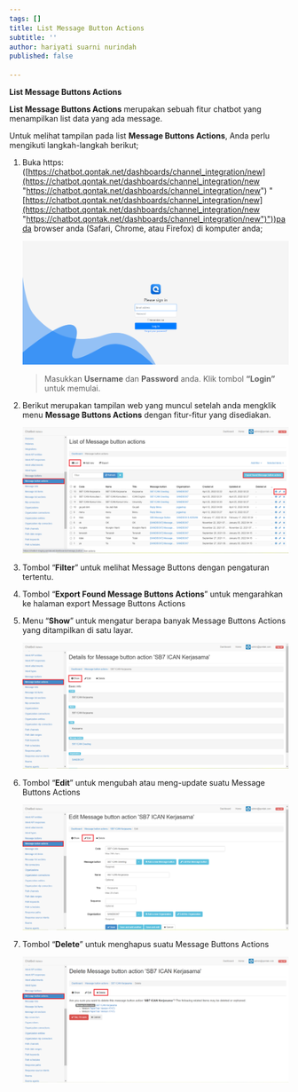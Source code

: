```yaml
---
tags: []
title: List Message Button Actions
subtitle: ''
author: hariyati suarni nurindah
published: false

---
```

**List Message Buttons Actions**

**List Message Buttons Actions** merupakan sebuah fitur chatbot yang menampilkan list data yang ada message.

Untuk melihat tampilan pada list **Message Buttons Actions**, Anda perlu mengikuti langkah-langkah berikut;

1. Buka https: ([https://chatbot.qontak.net/dashboards/channel_integration/new](https://chatbot.qontak.net/dashboards/channel_integration/new "https://chatbot.qontak.net/dashboards/channel_integration/new") "[https://chatbot.qontak.net/dashboards/channel_integration/new](https://chatbot.qontak.net/dashboards/channel_integration/new "https://chatbot.qontak.net/dashboards/channel_integration/new")"))pada browser anda (Safari, Chrome, atau Firefox) di komputer anda;

   ![](/uploads/channell.PNG)

   > Masukkan **Username** dan **Password** anda. Klik tombol **“Login”** untuk memulai.
2. Berikut merupakan tampilan web yang muncul setelah anda mengklik menu **Message Buttons Actions** dengan fitur-fitur yang disediakan.

   ![](/uploads/message-button-actions1.PNG)
3. Tombol “**Filter**” untuk melihat Message Buttons dengan pengaturan tertentu.
4. Tombol “**Export Found Message Buttons Actions**” untuk mengarahkan ke halaman export Message Buttons Actions
5. Menu “**Show**” untuk mengatur berapa banyak Message Buttons Actions yang ditampilkan di satu layar.

   ![](/uploads/message-button-actions2.PNG)
6. Tombol “**Edit**” untuk mengubah atau meng-update suatu Message Buttons Actions 

   ![](/uploads/message-button-actions3.PNG)
7. Tombol “**Delete**” untuk menghapus suatu Message Buttons Actions

   ![](/uploads/message-button-actions4.PNG)
